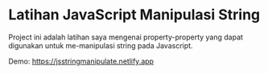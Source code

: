 # Latihan JavaScript Manipulasi String
Project ini adalah latihan saya mengenai property-property yang dapat digunakan untuk me-manipulasi string pada Javascript.

Demo: https://jsstringmanipulate.netlify.app
